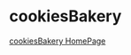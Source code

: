 # cookiesBakery
<a href=' https://yuching5778.github.io/cookiesBakery/index.html'>cookiesBakery HomePage</a>
